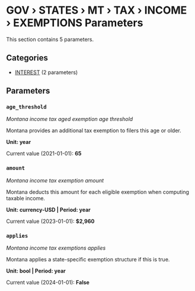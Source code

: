 # GOV › STATES › MT › TAX › INCOME › EXEMPTIONS Parameters

This section contains 5 parameters.

## Categories

- [INTEREST](interest/index.md) (2 parameters)

## Parameters

### `age_threshold`
*Montana income tax aged exemption age threshold*

Montana provides an additional tax exemption to filers this age or older.

**Unit: year**

Current value (2021-01-01): **65**


### `amount`
*Montana income tax exemption amount*

Montana deducts this amount for each eligible exemption when computing taxable income.

**Unit: currency-USD | Period: year**

Current value (2023-01-01): **$2,960**


### `applies`
*Montana income tax exemptions applies*

Montana applies a state-specific exemption structure if this is true.

**Unit: bool | Period: year**

Current value (2024-01-01): **False**


